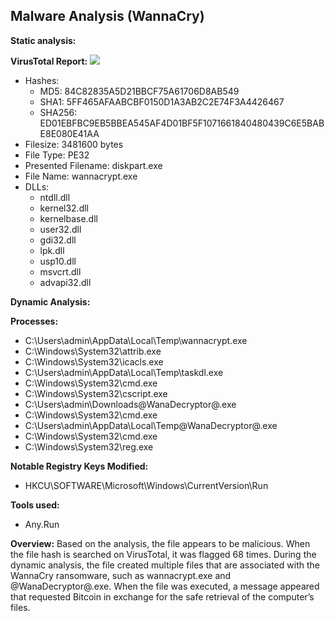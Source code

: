 ## Malware Analysis (WannaCry)

**Static analysis:**

**VirusTotal Report:**
<img src="https://i.imgur.com/IHnNOWa.png">
- Hashes:
  - MD5: 84C82835A5D21BBCF75A61706D8AB549
  - SHA1: 5FF465AFAABCBF0150D1A3AB2C2E74F3A4426467
  - SHA256: ED01EBFBC9EB5BBEA545AF4D01BF5F1071661840480439C6E5BABE8E080E41AA
- Filesize: 3481600 bytes
- File Type: PE32
- Presented Filename: diskpart.exe
- File Name: wannacrypt.exe
- DLLs:
  - ntdll.dll
  - kernel32.dll
  - kernelbase.dll
  - user32.dll
  - gdi32.dll
  - lpk.dll
  - usp10.dll
  - msvcrt.dll
  - advapi32.dll

**Dynamic Analysis:**

**Processes:**
- C:\Users\admin\AppData\Local\Temp\wannacrypt.exe
- C:\Windows\System32\attrib.exe
- C:\Windows\System32\icacls.exe
- C:\Users\admin\AppData\Local\Temp\taskdl.exe
- C:\Windows\System32\cmd.exe
- C:\Windows\System32\cscript.exe
- C:\Users\admin\Downloads\@WanaDecryptor@.exe
- C:\Windows\System32\cmd.exe
- C:\Users\admin\AppData\Local\Temp\@WanaDecryptor@.exe
- C:\Windows\System32\cmd.exe
- C:\Windows\System32\reg.exe

**Notable Registry Keys Modified:**
- HKCU\SOFTWARE\Microsoft\Windows\CurrentVersion\Run

**Tools used:**
- Any.Run

**Overview:**
Based on the analysis, the file appears to be malicious. When the file hash is searched on VirusTotal, it was flagged 68 times. During the dynamic analysis, the file created multiple files that are associated with the WannaCry ransomware, such as wannacrypt.exe and @WanaDecryptor@.exe. When the file was executed, a message appeared that requested Bitcoin in exchange for the safe retrieval of the computer’s files.
